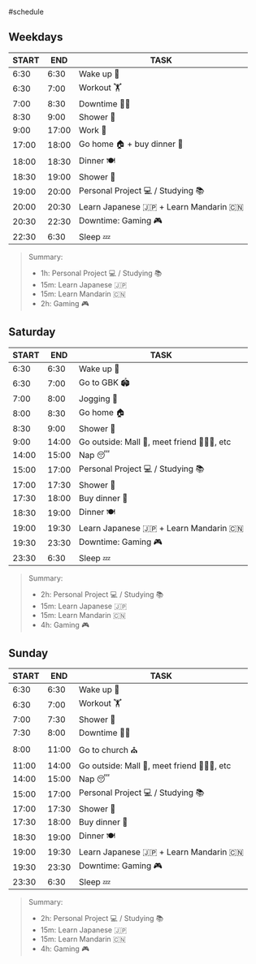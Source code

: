 #schedule
## Weekdays

| START | END   | TASK                                      |
| ----- | ----- | ----------------------------------------- |
| 6:30  | 6:30  | Wake up 🥱                                |
| 6:30  | 7:00  | Workout 🏋️                               |
| 7:00  | 8:30  | Downtime 🤳🏻                             |
| 8:30  | 9:00  | Shower 🚿                                 |
| 9:00  | 17:00 | Work 🏢                                   |
| 17:00 | 18:00 | Go home 🏠 + buy dinner 🤑                |
| 18:00 | 18:30 | Dinner 🍽️                                |
| 18:30 | 19:00 | Shower 🚿                                 |
| 19:00 | 20:00 | Personal Project 💻 / Studying 📚         |
| 20:00 | 20:30 | Learn Japanese 🇯🇵 + Learn Mandarin 🇨🇳 |
| 20:30 | 22:30 | Downtime: Gaming 🎮                       |
| 22:30 | 6:30  | Sleep 💤                                  |
> Summary:
> - 1h: Personal Project 💻 / Studying 📚
> - 15m: Learn Japanese 🇯🇵
> - 15m: Learn Mandarin 🇨🇳
> - 2h: Gaming 🎮 

## Saturday
| START | END   | TASK                                           |
| ----- | ----- | ---------------------------------------------- |
| 6:30  | 6:30  | Wake up 🥱                                     |
| 6:30  | 7:00  | Go to GBK 🏟️                                  |
| 7:00  | 8:00  | Jogging 🏃                                     |
| 8:00  | 8:30  | Go home 🏠                                     |
| 8:30  | 9:00  | Shower 🚿                                      |
| 9:00  | 14:00 | Go outside: Mall 🏬, meet friend 🧑‍🤝‍🧑, etc |
| 14:00 | 15:00 | Nap 😴                                         |
| 15:00 | 17:00 | Personal Project 💻 / Studying 📚              |
| 17:00 | 17:30 | Shower 🚿                                      |
| 17:30 | 18:00 | Buy dinner 🤑                                  |
| 18:30 | 19:00 | Dinner 🍽️                                     |
| 19:00 | 19:30 | Learn Japanese 🇯🇵 + Learn Mandarin 🇨🇳      |
| 19:30 | 23:30 | Downtime: Gaming 🎮                            |
| 23:30 | 6:30  | Sleep 💤                                       |
> Summary:
> - 2h: Personal Project 💻 / Studying 📚
> - 15m: Learn Japanese 🇯🇵
> - 15m: Learn Mandarin 🇨🇳
> - 4h: Gaming 🎮 
## Sunday
| START | END   | TASK                                           |
| ----- | ----- | ---------------------------------------------- |
| 6:30  | 6:30  | Wake up 🥱                                     |
| 6:30  | 7:00  | Workout 🏋️                                    |
| 7:00  | 7:30  | Shower 🚿                                      |
| 7:30  | 8:00  | Downtime 🤳🏻                                  |
| 8:00  | 11:00 | Go to church ⛪                                 |
| 11:00 | 14:00 | Go outside: Mall 🏬, meet friend 🧑‍🤝‍🧑, etc |
| 14:00 | 15:00 | Nap 😴                                         |
| 15:00 | 17:00 | Personal Project 💻 / Studying 📚              |
| 17:00 | 17:30 | Shower 🚿                                      |
| 17:30 | 18:00 | Buy dinner 🤑                                  |
| 18:30 | 19:00 | Dinner 🍽️                                     |
| 19:00 | 19:30 | Learn Japanese 🇯🇵 + Learn Mandarin 🇨🇳      |
| 19:30 | 23:30 | Downtime: Gaming 🎮                            |
| 23:30 | 6:30  | Sleep 💤                                       |
> Summary:
> - 2h: Personal Project 💻 / Studying 📚
> - 15m: Learn Japanese 🇯🇵
> - 15m: Learn Mandarin 🇨🇳
> - 4h: Gaming 🎮 